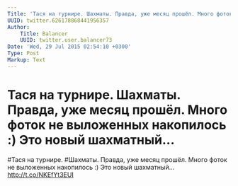```yaml
---
Title: 'Тася на турнире. Шахматы. Правда, уже месяц прошёл. Много фоток не выложенных накопилось :) Это новый шахматный...'
UUID: twitter.626178868441956357
Author:
    Title: Balancer
    UUID: twitter.user.balancer73
Date: 'Wed, 29 Jul 2015 02:54:10 +0300'
Type: Post
Markup: Text
---
```


# Тася на турнире. Шахматы. Правда, уже месяц прошёл. Много фоток не выложенных накопилось :) Это новый шахматный...

#Тася на турнире. #Шахматы. Правда, уже месяц прошёл. Много
фоток не выложенных накопилось :) Это новый шахматный...
http://t.co/NKEfYt3EUI
